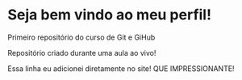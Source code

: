 # Seja bem vindo ao meu perfil!
 Primeiro repositório do curso de Git e GiHub

Repositório criado durante uma aula ao vivo!

Essa linha eu adicionei diretamente no site! QUE IMPRESSIONANTE!
